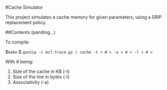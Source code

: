 #Cache Simulator 

This project simulates a cache memory for given parameters, using a SRIP replacement policy.

##Contents (pending...)

To compile:

$`make`
$ `gunzip -c mcf.trace.gz | cache -t < # > -a < # > -l < # >`

With # being:
 1. Size of the cache in KB (-t)
 2. Size of the line in bytes (-l)
 3. Associativity (-a) 

